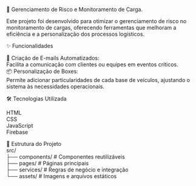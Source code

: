🚛 Gerenciamento de Risco e Monitoramento de Carga.

Este projeto foi desenvolvido para otimizar o gerenciamento de risco no monitoramento de cargas, oferecendo ferramentas que melhoram a eficiência e a personalização dos processos logísticos.

✨ Funcionalidades

📧 Criação de E-mails Automatizados:<br>
Facilita a comunicação com clientes ou equipes em eventos críticos.<br>
📦 Personalização de Boxes:<br>
Permite adicionar particularidades de cada base de veículos, ajustando o sistema às necessidades operacionais.

🛠 Tecnologias Utilizada

HTML<br>
CSS<br>
JavaScript<br>
Firebase

📖 Estrutura do Projeto<br>
src/<br>
├── components/    # Componentes reutilizáveis<br>
├── pages/         # Páginas principais<br>
├── services/      # Regras de negócio e integração<br>
└── assets/        # Imagens e arquivos estáticos<br>
